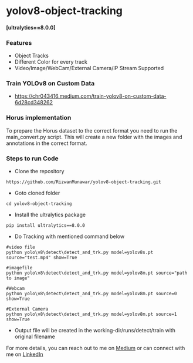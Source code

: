 # yolov8-object-tracking 
#### [ultralytics==8.0.0]

### Features
- Object Tracks
- Different Color for every track
- Video/Image/WebCam/External Camera/IP Stream Supported

### Train YOLOv8 on Custom Data
- https://chr043416.medium.com/train-yolov8-on-custom-data-6d28cd348262

### Horus implementation
To prepare the Horus dataset to the correct format you need to run the main_convert.py script. This will create a new folder with the images and annotations in the correct format.

### Steps to run Code

- Clone the repository
```
https://github.com/RizwanMunawar/yolov8-object-tracking.git
```

- Goto cloned folder
```
cd yolov8-object-tracking
```

- Install the ultralytics package
```
pip install ultralytics==8.0.0
```

- Do Tracking with mentioned command below
```
#video file
python yolo\v8\detect\detect_and_trk.py model=yolov8s.pt source="test.mp4" show=True

#imagefile
python yolo\v8\detect\detect_and_trk.py model=yolov8m.pt source="path to image"

#Webcam
python yolo\v8\detect\detect_and_trk.py model=yolov8m.pt source=0 show=True

#External Camera
python yolo\v8\detect\detect_and_trk.py model=yolov8m.pt source=1 show=True
```

- Output file will be created in the working-dir/runs/detect/train with original filename





For more details, you can reach out to me on [Medium](https://chr043416.medium.com/) or can connect with me on [LinkedIn](https://www.linkedin.com/in/muhammadrizwanmunawar/)
